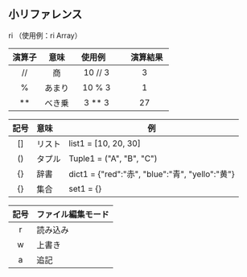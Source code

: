 ## 小リファレンス
ri （使用例：ri Array）



|  演算子  | 意味 |   使用例      |    演算結果  |
|:-------:|:---------:|:---------:|:---------:|
|  //     |   商      |  10 // 3  | 3         |
|  %      |   あまり  |  10 % 3   | 1         |
|  **     |   べき乗  |  3 ** 3   | 27         |


|  記号   |   意味     |  例                                             |
|:-------:|:----------|--------------------------------------------------|
|  []     |   リスト   |  list1 = [10, 20, 30]                            |
|  ()     |   タプル   |  Tuple1 = ("A", "B", "C")                        |
|  {}     |   辞書     |  dict1 = {"red":"赤", "blue":"青", "yello":"黄"}  |
|  {}     |   集合     |  set1 = {}


|  記号   |   ファイル編集モード  |
|:-------:|:--------------------|
|  r     |   読み込み            |
|  w     |   上書き              |
|  a     |   追記                |


